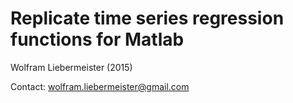 Replicate time series regression functions for Matlab
=====================================================

Wolfram Liebermeister (2015)

Contact: <wolfram.liebermeister@gmail.com>

